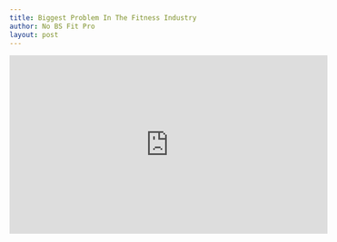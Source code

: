 ```yaml
---
title: Biggest Problem In The Fitness Industry
author: No BS Fit Pro
layout: post
---
```


<iframe width="560" height="315" src="https://www.youtube.com/embed/JjgtOI_ruGI" frameborder="0" allow="autoplay; encrypted-media" allowfullscreen></iframe>
